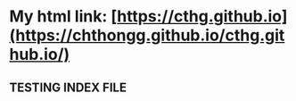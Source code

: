 # My html link: [https://cthg.github.io](https://chthongg.github.io/cthg.github.io/)
## TESTING INDEX FILE

